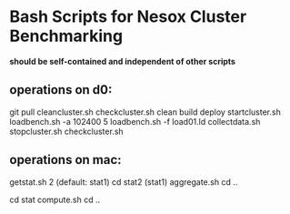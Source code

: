 Bash Scripts for Nesox Cluster Benchmarking
===========================================

**should be self-contained and independent of other scripts**

operations on d0:
-----------------
git pull
cleancluster.sh
checkcluster.sh
clean
build
deploy
startcluster.sh
loadbench.sh -a 102400 5
loadbench.sh -f load01.ld
collectdata.sh
stopcluster.sh
checkcluster.sh

operations on mac:
------------------
getstat.sh 2 (default: stat1)
cd stat2 (stat1)
aggregate.sh
cd ..

cd stat
compute.sh
cd ..
